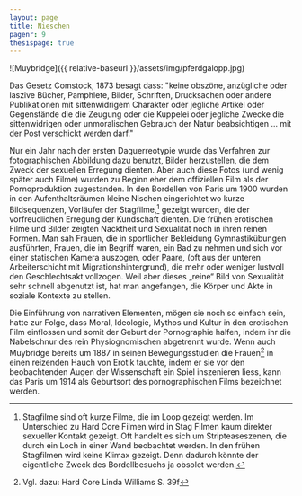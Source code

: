 ```yaml
---
layout: page
title: Nieschen
pagenr: 9
thesispage: true
---
```

![Muybridge]({{ relative-baseurl }}/assets/img/pferdgalopp.jpg)

Das Gesetz Comstock, 1873 besagt dass:
"keine obszöne, anzügliche oder laszive Bücher, Pamphlete, Bilder, Schriften, Drucksachen oder andere Publikationen mit sittenwidrigem Charakter oder jegliche Artikel oder Gegenstände die die Zeugung oder die Kuppelei oder jegliche Zwecke die sittenwidrigen oder unmoralischen Gebrauch der Natur beabsichtigen ... mit der Post verschickt werden darf."

Nur ein Jahr nach der ersten Daguerreotypie wurde das Verfahren zur fotographischen Abbildung dazu benutzt, Bilder herzustellen, die dem Zweck der sexuellen Erregung dienten. Aber auch diese Fotos (und wenig später auch Filme) wurden zu Beginn eher dem offiziellen Film als der Pornoproduktion zugestanden. In den Bordellen von Paris um 1900 wurden in den Aufenthaltsräumen kleine Nischen eingerichtet wo kurze Bildsequenzen, Vorläufer der Stagfilme,[^4] gezeigt wurden, die der vorfreudlichen Erregung der Kundschaft dienten. Die frühen erotischen Filme und Bilder zeigten Nacktheit und Sexualität noch in ihren reinen Formen. Man sah Frauen, die in sportlicher Bekleidung Gymnastikübungen ausführten, Frauen, die im Begriff waren, ein Bad zu nehmen und sich vor einer statischen Kamera auszogen, oder Paare, (oft aus der unteren Arbeiterschicht mit Migrationshintergrund), die mehr oder weniger lustvoll den Geschlechtsakt vollzogen. Weil aber dieses „reine“ Bild von Sexualität sehr schnell abgenutzt ist, hat man angefangen, die Körper und Akte in soziale Kontexte zu stellen.

Die Einführung von narrativen Elementen, mögen sie noch so einfach sein, hatte zur Folge, dass Moral, Ideologie, Mythos und Kultur in den erotischen Film einflossen und somit der Geburt der Pornographie halfen, indem ihr die Nabelschnur des rein Physiognomischen abgetrennt wurde. Wenn auch Muybridge bereits um 1887 in seinen Bewegungsstudien die Frauen[^5] in einen reizenden Hauch von Erotik tauchte, indem er sie vor den beobachtenden Augen der Wissenschaft ein Spiel inszenieren liess, kann das Paris um 1914 als Geburtsort des pornographischen Films bezeichnet werden.

[^4]:
    Stagfilme sind oft kurze Filme, die im Loop gezeigt werden. Im Unterschied zu 		Hard Core Filmen wird in Stag Filmen kaum direkter sexueller Kontakt gezeigt. Oft 	handelt es sich um Stripteaseszenen, die durch ein Loch in einer Wand beobachtet werden. In den frühen Stagfilmen wird keine Klimax gezeigt. Denn dadurch könnte der eigentliche Zweck des Bordellbesuchs ja obsolet werden.

[^5]:
    Vgl. dazu: Hard Core Linda Williams S. 39f
